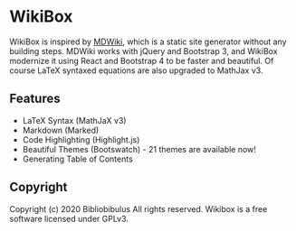# WikiBox 
WikiBox is inspired by [MDWiki](https://github.com/Dynalon/mdwiki/), which is a static site generator without any building steps. MDWiki works with jQuery and Bootstrap 3, and WikiBox modernize it using React and Bootstrap 4 to be faster and beautiful. Of course LaTeX syntaxed equations are also upgraded to MathJax v3.

## Features

- LaTeX Syntax (MathJaX v3)
- Markdown (Marked)
- Code Highlighting (Highlight.js)
- Beautiful Themes (Bootswatch) - 21 themes are available now!
- Generating Table of Contents

## Copyright

Copyright (c) 2020 Bibliobibulus All rights reserved. 
Wikibox is a free software licensed under GPLv3.
